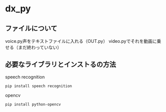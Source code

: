 # dx_py
## ファイルについて
voice.py声をテキストファイルに入れる（OUT.py）
video.pyでそれを動画に乗せる（まだ終わっていない）
## 必要なライブラリとインストるの方法
speech recognition
```
pip install speech recognition
```
opencv
```
pip install python-opencv
```
